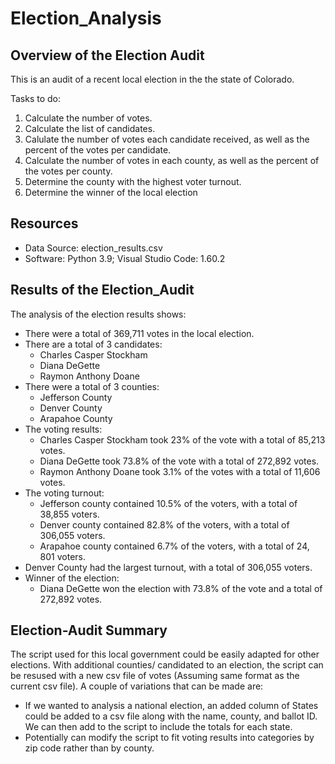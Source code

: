 # Election_Analysis

## Overview of the Election Audit
This is an audit of a recent local election in the the state of Colorado.

Tasks to do:
1) Calculate the number of votes.
2) Calculate the list of candidates.
3) Calulate the number of votes each candidate received, as well as the percent of the votes per candidate.
4) Calculate the number of votes in each county, as well as the percent of the votes per county.
5) Determine the county with the highest voter turnout.
6) Determine the winner of the local election


## Resources
- Data Source: election_results.csv
- Software: Python 3.9; Visual Studio Code: 1.60.2

## Results of the Election_Audit
The analysis of the election results shows:
 - There were a total of 369,711 votes in the local election.
 - There are a total of 3 candidates:
      - Charles Casper Stockham
      - Diana DeGette
      - Raymon Anthony Doane
 - There were a total of 3 counties:
      - Jefferson County
      - Denver County
      - Arapahoe County
 - The voting results:
      - Charles Casper Stockham took 23% of the vote with a total of 85,213 votes.
      - Diana DeGette took 73.8% of the vote with a total of 272,892 votes.
      - Raymon Anthony Doane took 3.1% of the votes with a total of 11,606 votes.
 - The voting turnout:
      - Jefferson county contained 10.5% of the voters, with a total of 38,855 voters.
      - Denver county contained 82.8% of the voters, with a total of 306,055 voters.
      - Arapahoe county contained 6.7% of the voters, with a total of 24, 801 voters.
 - Denver County had the largest turnout, with a total of 306,055 voters. 
 - Winner of the election:
      - Diana DeGette won the election with 73.8% of the vote and a total of 272,892 votes.


## Election-Audit Summary
  The script used for this local government could be easily adapted for other elections. With additional counties/ candidated to an election, the script can be resused with a new csv file of votes (Assuming same format as the current csv file). A couple of variations that can be made are:
  - If we wanted to analysis a national election, an added column of States could be added to a csv file along with the name, county, and ballot ID. We can then add to the script to include the totals for each state. 
  - Potentially can modify the script to fit voting results into categories by zip code rather than by county.


